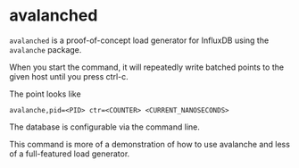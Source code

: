 # avalanched

`avalanched` is a proof-of-concept load generator for InfluxDB using the `avalanche` package.

When you start the command, it will repeatedly write batched points to the given host until you press ctrl-c.

The point looks like

```
avalanche,pid=<PID> ctr=<COUNTER> <CURRENT_NANOSECONDS>
```

The database is configurable via the command line.

This command is more of a demonstration of how to use avalanche and less of a full-featured load generator.
